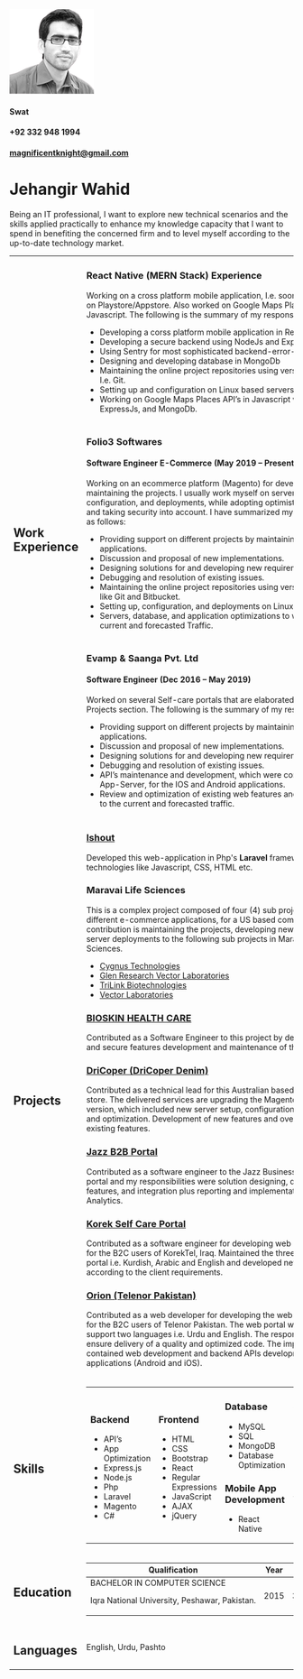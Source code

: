 <img class="my-img" src="assets/images/my_img.png" width="150" />

 #### Swat
 #### +92 332 948 1994
 #### magnificentknight@gmail.com

<!--- <hr /> --->

# Jehangir Wahid

Being an IT professional, I want to explore new technical scenarios and the skills applied practically to enhance my knowledge capacity that I want to spend in benefiting the concerned firm and to level myself according to the up-to-date technology market.

<table class="tbl-resume">
<tr>
 <td class="first-col">

  ## Work Experience
 </td>
 <td class="second-col">

  ### React Native (MERN Stack) Experience 

Working on a cross platform mobile application, I.e. soon to be published on Playstore/Appstore. Also worked on Google Maps Places API’s in Javascript. The following is the summary of my responsibilities: 

- Developing a corss platform mobile application in React Native.
- Developing a secure backend using NodeJs and ExpressJs.
- Using Sentry for most sophisticated backend-error-handling.
- Designing and developing database in MongoDb
- Maintaining the online project repositories using version control tool, I.e. Git.
- Setting up and configuration on Linux based servers.
- Working on Google Maps Places API’s in Javascript with NodeJs, ExpressJs, and MongoDb.<br /><br />

### Folio3 Softwares 

#### Software Engineer E-Commerce (May 2019 – Present)

Working on an ecommerce platform (Magento) for developing and maintaining the projects. I usually work myself on servers setting up, configuration, and deployments, while adopting optimistic approaches and taking security into account. I have summarized my responsibilities as follows: 

- Providing support on different projects by maintaining the developed applications.
- Discussion and proposal of new implementations.
- Designing solutions for and developing new requirements.
- Debugging and resolution of existing issues.
- Maintaining the online project repositories using version control tool, like Git and Bitbucket.
- Setting up, configuration, and deployments on Linux based servers.
- Servers, database, and application optimizations to withstand with current and forecasted Traffic.<br /><br />

### Evamp & Saanga Pvt. Ltd 

#### Software Engineer (Dec 2016 – May 2019) 

Worked on several Self-care portals that are elaborated below in the Key Projects section. The following is the summary of my responsibilities: 

- Providing support on different projects by maintaining the developed applications.
- Discussion and proposal of new implementations.
- Designing solutions for and developing new requirements.
- Debugging and resolution of existing issues.
- API’s maintenance and development, which were consumed on the App-Server, for the IOS and Android applications.
- Review and optimization of existing web features and API’s according to the current and forecasted traffic. 
 </td>
</tr>
<tr>
 <td class="first-col">

  ## Projects
 </td>
 <td class="second-col">

  ### [Ishout](http://www.ishout.ae/)

  Developed this web-application in Php's **Laravel** framework and frontend technologies like Javascript, CSS, HTML etc.
  
  ### Maravai Life Sciences 

This is a complex project composed of four (4) sub projects, i.e., 4 different e-commerce applications, for a US based company. My contribution is maintaining the projects, developing new features, and server deployments to the following sub projects in Maravai Life Sciences. 

- [Cygnus Technologies](https://www.cygnustechnologies.com/)
- [Glen Research Vector Laboratories](https://www.glenresearch.com/)
- [TriLink Biotechnologies](https://www.trilinkbiotech.com/)
- [Vector Laboratories](https://vectorlabs.com/)

### [BIOSKIN HEALTH CARE](https://bioskin.com/)

Contributed as a Software Engineer to this project by delivering optimized and secure features development and maintenance of the overall project. 

### [DriCoper (DriCoper Denim)](https://dricoper.com.au/)

Contributed as a technical lead for this Australian based online garment store. The delivered services are upgrading the Magento application version, which included new server setup, configuration, deployments, and optimization. Development of new features and overhauling the existing features. 

### [Jazz B2B Portal](https://businessworld.jazz.com.pk/)

Contributed as a software engineer to the Jazz Business-to-Business portal and my responsibilities were solution designing, develop new features, and integration plus reporting and implementation of Google Analytics. 

### [Korek Self Care Portal](https://www.korektel.com/)

Contributed as a software engineer for developing web self-care portal for the B2C users of KorekTel, Iraq. Maintained the three stores of the portal i.e. Kurdish, Arabic and English and developed new features according to the client requirements. 

### [Orion (Telenor Pakistan)](https://www.telenor.com.pk/) 

Contributed as a web developer for developing the web self-care portal for the B2C users of Telenor Pakistan. The web portal was designed to support two languages i.e. Urdu and English. The responsibilities were to ensure delivery of a quality and optimized code. The implementation contained web development and backend APIs development for mobile applications (Android and iOS).
 </td>
</tr>
<tr>
 <td class="first-col">

  ## Skills
 </td>
 <td class="second-col">
<table>
<tr>
 <td class="sub-tbl-first-col">

  ### Backend
  - API’s
  - App Optimization
  - Express.js
  - Node.js
  - Php
  - Laravel
  - Magento
  - C#
 </td>
 <td>

  ### Frontend
  - HTML
  - CSS
  - Bootstrap
  - React
  - Regular Expressions 
  - JavaScript
  - AJAX
  - jQuery
 </td>
 <td class="sub-tbl-second-col">
  
  ### Database
  - MySQL
  - SQL
  - MongoDB
  - Database Optimization
  
  ### Mobile App Development
  - React Native
 </td>
 <td>
 
  ### Server
  - Linux
  - Server Configuration
  - Server Optimization
  
  ### Code Versioning
  - Git
  - Bitbucket
 </td>
</tr>
</table>
 </td>
</tr>
<tr>
 <td class="first-col">

  ## Education
 </td>
 <td class="second-col">
<table>
<thead>
<tr>
 <th>
  Qualification
 </th>
 <th>
  Year
 </th>
 <th>
  Marks
 </th>
</tr>
</thead>
<tr>
 <td>
  BACHELOR IN COMPUTER SCIENCE

  Iqra National University, Peshawar, Pakistan.
 </td>
 <td>
  2015
 </td>
 <td>
  3.13 CGPA
 </td>
</tr>
</table>
 </td>
</tr>
<tr>
 <td class="first-col">

 ## Languages
 </td>
 <td class="second-col">
  English, Urdu, Pashto
 </td>
</tr>
</table>
